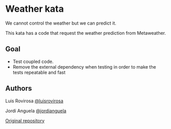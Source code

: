 # Weather kata
We cannot control the weather but we can predict it.

This kata has a code that request the weather prediction from Metaweather.

## Goal
- Test coupled code.
- Remove the external dependency when testing in order to make the tests repeatable and fast

## Authors
Luis Rovirosa [@luisrovirosa](https://www.twitter.com/luisrovirosa)

Jordi Anguela [@jordianguela](https://www.twitter.com/jordianguela)

[Original repository](https://github.com/CodiumTeam/weather-kata)
